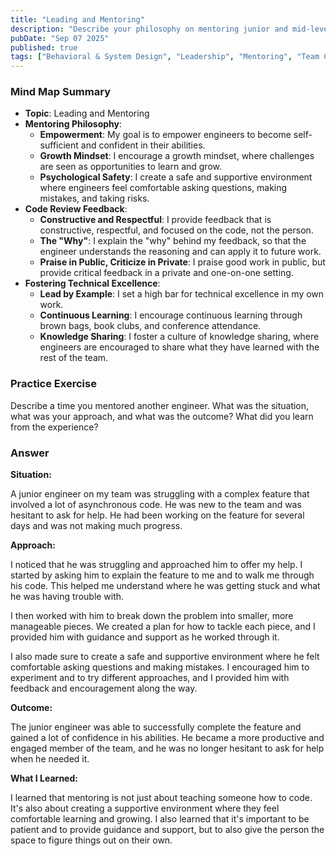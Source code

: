 ```yaml
---
title: "Leading and Mentoring"
description: "Describe your philosophy on mentoring junior and mid-level engineers. How do you handle code review feedback? How do you foster a culture of technical excellence and continuous improvement on your team?"
pubDate: "Sep 07 2025"
published: true
tags: ["Behavioral & System Design", "Leadership", "Mentoring", "Team Culture"]
---
```


### Mind Map Summary

- **Topic**: Leading and Mentoring
- **Mentoring Philosophy**:
    - **Empowerment**: My goal is to empower engineers to become self-sufficient and confident in their abilities.
    - **Growth Mindset**: I encourage a growth mindset, where challenges are seen as opportunities to learn and grow.
    - **Psychological Safety**: I create a safe and supportive environment where engineers feel comfortable asking questions, making mistakes, and taking risks.
- **Code Review Feedback**:
    - **Constructive and Respectful**: I provide feedback that is constructive, respectful, and focused on the code, not the person.
    - **The "Why"**: I explain the "why" behind my feedback, so that the engineer understands the reasoning and can apply it to future work.
    - **Praise in Public, Criticize in Private**: I praise good work in public, but provide critical feedback in a private and one-on-one setting.
- **Fostering Technical Excellence**:
    - **Lead by Example**: I set a high bar for technical excellence in my own work.
    - **Continuous Learning**: I encourage continuous learning through brown bags, book clubs, and conference attendance.
    - **Knowledge Sharing**: I foster a culture of knowledge sharing, where engineers are encouraged to share what they have learned with the rest of the team.

### Practice Exercise

Describe a time you mentored another engineer. What was the situation, what was your approach, and what was the outcome? What did you learn from the experience?

### Answer

**Situation:**

A junior engineer on my team was struggling with a complex feature that involved a lot of asynchronous code. He was new to the team and was hesitant to ask for help. He had been working on the feature for several days and was not making much progress.

**Approach:**

I noticed that he was struggling and approached him to offer my help. I started by asking him to explain the feature to me and to walk me through his code. This helped me understand where he was getting stuck and what he was having trouble with.

I then worked with him to break down the problem into smaller, more manageable pieces. We created a plan for how to tackle each piece, and I provided him with guidance and support as he worked through it.

I also made sure to create a safe and supportive environment where he felt comfortable asking questions and making mistakes. I encouraged him to experiment and to try different approaches, and I provided him with feedback and encouragement along the way.

**Outcome:**

The junior engineer was able to successfully complete the feature and gained a lot of confidence in his abilities. He became a more productive and engaged member of the team, and he was no longer hesitant to ask for help when he needed it.

**What I Learned:**

I learned that mentoring is not just about teaching someone how to code. It's also about creating a supportive environment where they feel comfortable learning and growing. I also learned that it's important to be patient and to provide guidance and support, but to also give the person the space to figure things out on their own.
